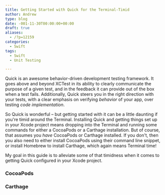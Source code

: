 ```yaml
---
title: Getting Started with Quick for the Terminal-Timid
author: Andrew
type: blog
date: -001-11-30T00:00:00+00:00
draft: true
aliases:
  - /?p=12159
categories:
  - Swift
tags:
  - Swift
  - Unit Testing

---
```

Quick is an awesome behavior-driven development testing framework. It goes above and beyond XCTest in its ability to clearly communicate the purpose of a given test, and in the feedback it can provide out of the box when a test fails. Additionally, Quick steers you in the right direction with your tests, with a clear emphasis on verifying _behavior_ of your app, over testing _code implementation_.

So Quick is wonderful – but getting started with it can be a little daunting if you're timid around the Terminal. Installing Quick and getting things set up in your Xcode project means dropping into the Terminal and running some commands for either a CocoaPods or a Carthage installation. But of course, that assumes you _have_ CocoaPods or Carthage installed. If you don't, then you also need to either install CocoaPods using their command line snippet, or install Homebrew to install Carthage, which again means Terminal time!

My goal in this guide is to alleviate some of that timidness when it comes to getting Quick configured in your Xcode project.

### CocoaPods

### Carthage